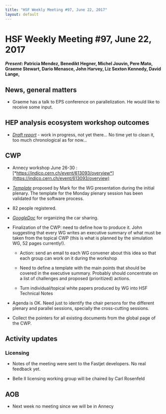 ```yaml
---
title: "HSF Weekly Meeting #97, June 22, 2017"
layout: default
---
```


# HSF Weekly Meeting #97, June 22, 2017

#### *Present*: Patricia Mendez, Benedikt Hegner, Michel Jouvin, Pere Mato, Graeme Stewart, Dario Menasce, John Harvey, Liz Sexton Kennedy, David Lange,

## News, general matters

-   Graeme has a talk to EPS conference on parallelization. He would like to receive some input.

## HEP analysis ecosystem workshop outcomes

-   [*Draft report*](https://docs.google.com/document/d/1938v-JKE-trfJeJOzE1eTfztXjz7JecSTxSSHKKwq_A/edit?usp=sharing) - work in progress, not yet there… No time yet to clean it, too much chronological as for now…

## 

## CWP

-   Annecy workshop June 26-30 : [*https://indico.cern.ch/event/613093/overview*](https://indico.cern.ch/event/613093/overview)

-   [*Template*](https://docs.google.com/presentation/d/1STs_EVW7wmPhMG0qaqmygF6uFUgc07qA-Wm220rtMl8/edit#slide=id.g22da0d6011_0_0) proposed by Mark for the WG presentation during the initial plenary. The template for the Monday plenary session has been validated for the software process.

-   82 people registered.

-   [*GoogleDoc*](https://docs.google.com/document/d/1Ffs-W_vkwitzkn1YfY5pc7TYn-WqU42rZe3JohI7qkM/edit) for organizing the car sharing.

-   Finalization of the CWP: need to define how to produce it. John suggesting that every WG writes an executive summary of what must be taken from the topical CWP (this is what is planned by the simulation WG, 52 pages currently!).

    -   Action: send an email to each WG convener about this idea so that each group can work on it during the workshop

    -   Need to define a template with the main points that should be covered in the executive summary. Probably should concentrate on a list of challenges and proposed (prioritized) actions.

    -   Turn individual/topical white papers produced by WG into HSF Technical Notes

-   Agenda is OK. Need just to identify the chair persons for the different plenary and parallel sessions, specially the cross-cutting sessions.

-   Collect the pointers for all existing documents from the global page of the CWP.

## Activity updates

### Licensing

-   Notes of the meeting were sent to the Fastjet developers. No real feedback yet.

-   Belle II licensing working group will be chaired by Carl Rosenfeld

## AOB

-   Next week no meeting since we will be in Annecy


